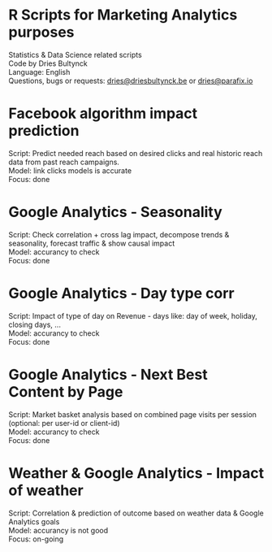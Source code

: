 # R Scripts for Marketing Analytics purposes
Statistics & Data Science related scripts
<br>Code by Dries Bultynck
<br>Language: English
<br>Questions, bugs or requests: dries@driesbultynck.be or dries@parafix.io

# Facebook algorithm impact prediction
Script: Predict needed reach based on desired clicks and real historic reach data from past reach campaigns.
<br>Model: link clicks models is accurate
<br>Focus: done

# Google Analytics - Seasonality
Script: Check correlation + cross lag impact, decompose trends & seasonality, forecast traffic & show causal impact
<br>Model: accurancy to check
<br>Focus: done

# Google Analytics - Day type corr
Script: Impact of type of day on Revenue - days like: day of week, holiday, closing days, ...
<br>Model: accurancy to check
<br>Focus: done

# Google Analytics - Next Best Content by Page
Script: Market basket analysis based on combined page visits per session (optional: per user-id or client-id)
<br>Model: accurancy to check
<br>Focus: done

# Weather & Google Analytics - Impact of weather
Script: Correlation & prediction of outcome based on weather data & Google Analytics goals
<br>Model: accurancy is not good
<br>Focus: on-going

